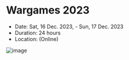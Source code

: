 # Wargames 2023

- Date: Sat, 16 Dec. 2023, - Sun, 17 Dec. 2023
- Duration: 24 hours
- Location: (Online)

![image](https://github.com/user-attachments/assets/54618772-3cc2-4382-9fa0-f99e90b67a5d)
